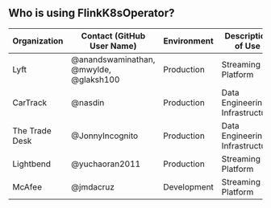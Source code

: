 ## Who is using FlinkK8sOperator?

| Organization | Contact (GitHub User Name) | Environment | Description of Use |
| ------------- | ------------- | ------------- | ------------- |
| Lyft | @anandswaminathan, @mwylde, @glaksh100 | Production | Streaming Platform |
| CarTrack | @nasdin | Production | Data Engineering Infrastructure |
| The Trade Desk | @JonnyIncognito | Production | Data Engineering Infrastructure |
| Lightbend | @yuchaoran2011 | Production | Streaming Platform |
| McAfee | @jmdacruz | Development | Streaming Platform |
